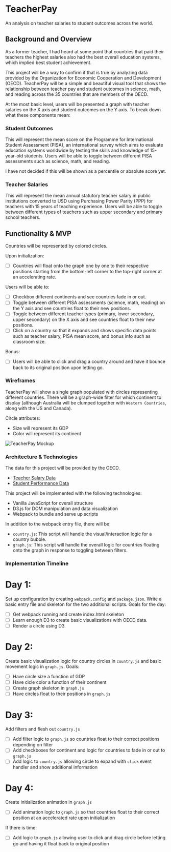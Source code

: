 # TeacherPay
An analysis on teacher salaries to student outcomes across the world.

## Background and Overview
As a former teacher, I had heard at some point that countries that paid their teachers the highest salaries also had the best overall education systems, which implied best student achievement.

This project will be a way to confirm if that is true by analyzing data provided by the Organization for Economic Cooperation and Development (OECD). TeacherPay will be a simple and beautiful visual tool that shows the relationship between teacher pay and student outcomes in science, math, and reading across the 35 countries that are members of the OECD.

At the most basic level, users will be presented a graph with teacher salaries on the X axis and student outcomes on the Y axis. To break down what these components mean:

### Student Outcomes
This will represent the mean score on the Programme for International Student Assessment (PISA), an international survey which aims to evaluate education systems worldwide by testing the skills and knowledge of 15-year-old students. Users will be able to toggle between different PISA assessments such as science, math, and reading.

I have not decided if this will be shown as a percentile or absolute score yet. 

### Teacher Salaries
This will represent the mean annual statutory teacher salary in public institutions converted to USD using Purchasing Power Parity (PPP) for teachers with 15 years of teaching experience. Users will be able to toggle between different types of teachers such as upper secondary and primary school teachers.

## Functionality & MVP

Countries will be represented by colored circles.

Upon initialization:

- [ ] Countries will float onto the graph one by one to their respective positions starting from the bottom-left corner to the top-right corner at an accelerating rate. 

Users will be able to:

- [ ] Checkbox different continents and see countries fade in or out.
- [ ] Toggle between different PISA assessments (science, math, reading) on the Y axis and see countries float to their new positions.
- [ ] Toggle between different teacher types (primary, lower secondary, upper secondary) on the X axis and see countries float to their new positions.
- [ ] Click on a country so that it expands and shows specific data points such as teacher salary, PISA mean score, and bonus info such as classroom size.

Bonus:
- [ ] Users will be able to click and drag a country around and have it bounce back to its original position upon letting go.

### Wireframes

TeacherPay will show a single graph populated with circles representing different countries. There will be a graph-wide filter for which continent to display (although Australia will be clumped together with `Western Countries`, along with the US and Canada).

Circle attributes:
 - Size will represent its GDP
 - Color will represent its continent
 
![TeacherPay Mockup](https://github.com/brillantewang/teacherpay/blob/master/TeacherPay.png)

### Architecture & Technologies

The data for this project will be provided by the OECD.
- [Teacher Salary Data](http://stats.oecd.org/viewhtml.aspx?datasetcode=EAG_TS_STA&lang=en#)
- [Student Performance Data](http://gpseducation.oecd.org/IndicatorExplorer?query=2&indicators=S000*S019*S004*S003*S002*N058*N059*S007*S008*S090*S006*S009*S010*S011*S012*S082*S083*S084*S085*S086*S087*S088*S089*N100*N101*N109*N110*N111*N112*N113*N114*N115*N116*N117*N118*N119*N120*N121*N122*N123*N124*N103*N106*N104*N107*S033*S052*N105*N108*N102*R000*R004*R003*R002*R007*R008*R090*R006*R009*R010*R011*R012*M000*M004*M003*M002*M007*M008*M090*M006*M009*M010*M011*M012*X019*X020*X021*X022*X023*X025*X026*X027*X028*X029*N090*N177*N178*N179*N180*N181*N091*S013*S091*S092*S014*S093*S094*S060*S053*S054*S055*S056*S057*S058*S059*R054*R055*R056*R057*R058*M057*M058*M054*M055*M056*M057*M058*S061*S062*S063*S064*S065*S066*R061*R062*R063*R064*R065*R066*M061*M062*M063*M064*M065*M066*S067*S068*S069*S070*S071*S072*S073*S074*S075*S015*S016*R073*R074*R075*M073*M074*M075*N093*N092*N001*N094*N095*N096*N097*S076*S077*S078*S079*N098*N099*S080*S081*S017*S018*N076*N062*N063*S026*S027*N137*N138*N139*N140*N010*N011*N141*N142*N125*N143*N144*S029*N145*N126*S040*S042*N146*N147*N148*N149*N150*N151*N152*N153*N154*N155*N156*N129*N019*N017*N018*N081*N158*N157*N159*N127*N128*N162*N163*N161*N164*N165*N166*N167*N168*N169*N170*N171*N172*N160*N173*N008*N020*N130*N131*N132*N133*N134*N135*N136*N009*N174*N175*N176)

This project will be implemented with the following technologies:

- Vanilla JavaScript for overall structure
- D3.js for DOM manipulation and data visualization
- Webpack to bundle and serve up scripts

In addition to the webpack entry file, there will be:

- `country.js`: This script will handle the visual/interaction logic for a country bubble. 
- `graph.js`: This script will handle the overall logic for countries floating onto the graph in response to toggling between filters. 

### Implementation Timeline
# Day 1:
Set up configuration by creating `webpack.config` and `package.json`. Write a basic entry file and skeleton for the two additional scripts. Goals for the day:

- [ ] Get webpack running and create index.html skeleton
- [ ] Learn enough D3 to create basic visualizations with OECD data.
- [ ] Render a circle using D3.

# Day 2:
Create basic visualization logic for country circles in `country.js` and basic movement logic in `graph.js`. Goals:

- [ ] Have circle size a function of GDP
- [ ] Have cicle color a function of their continent
- [ ] Create graph skeleton in `graph.js`
- [ ] Have circles float to their positions in `graph.js`

# Day 3:
Add filters and flesh out `country.js`

- [ ] Add filter logic to `graph.js` so countries float to their correct positions depending on filter
- [ ] Add checkboxes for continent and logic for countries to fade in or out to `graph.js`
- [ ] Add logic to `country.js` allowing circle to expand with `click` event handler and show additional information

# Day 4:
Create initialization animation in `graph.js`

- [ ] Add animation logic to `graph.js` so that countries float to their correct position at an accelerated rate upon initialization

If there is time:
- [ ] Add logic to `graph.js` allowing user to click and drag circle before letting go and having it float back to original position
